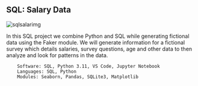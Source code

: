 ## SQL: Salary Data

![sqlsalarimg](https://github.com/guzmanwolfrank/SQL/assets/29739578/8b0fd546-6254-45fe-9807-88bceb4fe859)




In this SQL project we combine Python and SQL while generating fictional data using the Faker module.
We will generate information for a fictional survey which details salaries, survey questions, age and other data to then analyze and look for patterns in the data.


        Software: SQL, Python 3.11, VS Code, Jupyter Notebook
        Languages: SQL, Python
        Modules: Seaborn, Pandas, SQLite3, Matplotlib
        


